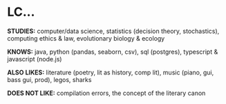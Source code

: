 <h1>LC...</h1>

**STUDIES:** computer/data science, statistics (decision theory, stochastics), computing ethics & law, evolutionary biology & ecology

**KNOWS:** java, python (pandas, seaborn, csv), sql (postgres), typescript & javascript (node.js)

**ALSO LIKES:** literature (poetry, lit as history, comp lit), music (piano, gui, bass gui, prod), legos, sharks

**DOES NOT LIKE:** compilation errors, the concept of the literary canon

